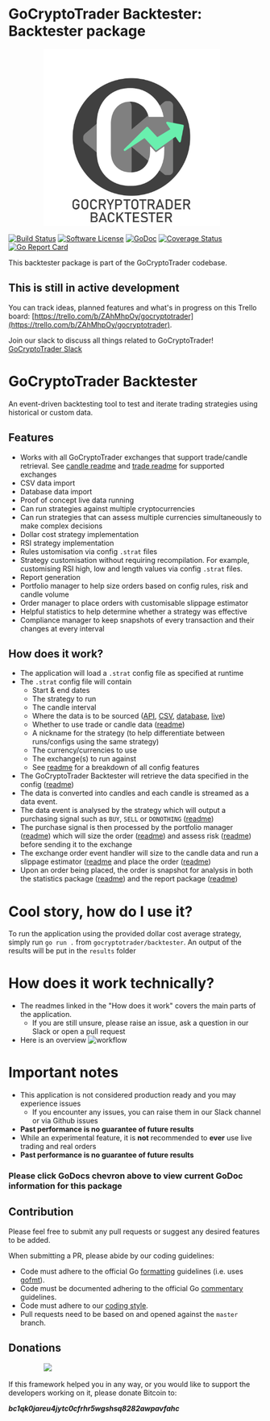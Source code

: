 # GoCryptoTrader Backtester: Backtester package

<img src="https://github.com/gloriousCode/gocryptotrader/blob/backscratcher/backtester/common/backtester.png?raw=true" width="350px" height="350px" hspace="70">


[![Build Status](https://travis-ci.org/thrasher-corp/gocryptotrader.svg?branch=master)](https://travis-ci.org/thrasher-corp/gocryptotrader)
[![Software License](https://img.shields.io/badge/License-MIT-orange.svg?style=flat-square)](https://github.com/thrasher-corp/gocryptotrader/blob/master/LICENSE)
[![GoDoc](https://godoc.org/github.com/thrasher-corp/gocryptotrader?status.svg)](https://godoc.org/github.com/thrasher-corp/gocryptotrader/backtester)
[![Coverage Status](http://codecov.io/github/thrasher-corp/gocryptotrader/coverage.svg?branch=master)](http://codecov.io/github/thrasher-corp/gocryptotrader?branch=master)
[![Go Report Card](https://goreportcard.com/badge/github.com/thrasher-corp/gocryptotrader)](https://goreportcard.com/report/github.com/thrasher-corp/gocryptotrader)


This backtester package is part of the GoCryptoTrader codebase.

## This is still in active development

You can track ideas, planned features and what's in progress on this Trello board: [https://trello.com/b/ZAhMhpOy/gocryptotrader](https://trello.com/b/ZAhMhpOy/gocryptotrader).

Join our slack to discuss all things related to GoCryptoTrader! [GoCryptoTrader Slack](https://join.slack.com/t/gocryptotrader/shared_invite/enQtNTQ5NDAxMjA2Mjc5LTc5ZDE1ZTNiOGM3ZGMyMmY1NTAxYWZhODE0MWM5N2JlZDk1NDU0YTViYzk4NTk3OTRiMDQzNGQ1YTc4YmRlMTk)


# GoCryptoTrader Backtester
An event-driven backtesting tool to test and iterate trading strategies using historical or custom data.

## Features
- Works with all GoCryptoTrader exchanges that support trade/candle retrieval. See [candle readme](https://github.com/thrasher-corp/gocryptotrader/blob/master/docs/OHLCV.md) and [trade readme](https://github.com/thrasher-corp/gocryptotrader/blob/master/exchanges/trade/README.md) for supported exchanges
- CSV data import
- Database data import
- Proof of concept live data running
- Can run strategies against multiple cryptocurrencies
- Can run strategies that can assess multiple currencies simultaneously to make complex decisions
- Dollar cost strategy implementation
- RSI strategy implementation
- Rules ustomisation via config `.strat` files
- Strategy customisation without requiring recompilation. For example, customising RSI high, low and length values via config `.strat` files.
- Report generation
- Portfolio manager to help size orders based on config rules, risk and candle volume
- Order manager to place orders with customisable slippage estimator
- Helpful statistics to help determine whether a strategy was effective
- Compliance manager to keep snapshots of every transaction and their changes at every interval

## How does it work?
- The application will load a `.strat` config file as specified at runtime
- The `.strat` config file will contain
  - Start & end dates
  - The strategy to run
  - The candle interval
  - Where the data is to be sourced ([API](https://github.com/gloriousCode/gocryptotrader/tree/backscratcher/backtester/data/kline/api), [CSV](https://github.com/gloriousCode/gocryptotrader/tree/backscratcher/backtester/data/kline/csv), [database](https://github.com/gloriousCode/gocryptotrader/tree/backscratcher/backtester/data/kline/database), [live](https://github.com/gloriousCode/gocryptotrader/tree/backscratcher/backtester/data/kline/live))
  - Whether to use trade or candle data ([readme](https://github.com/gloriousCode/gocryptotrader/blob/backscratcher/backtester/data/kline/README.md))
  - A nickname for the strategy (to help differentiate between runs/configs using the same strategy)
  - The currency/currencies to use
  - The exchange(s) to run against
  - See [readme](https://github.com/gloriousCode/gocryptotrader/blob/backscratcher/backtester/config/README.md) for a breakdown of all config features
- The GoCryptoTrader Backtester will retrieve the data specified in the config ([readme](https://github.com/gloriousCode/gocryptotrader/blob/backscratcher/backtester/backtest/README.md))
- The data is converted into candles and each candle is streamed as a data event.
- The data event is analysed by the strategy which will output a purchasing signal such as `BUY`, `SELL` or `DONOTHING` ([readme](https://github.com/gloriousCode/gocryptotrader/tree/backscratcher/backtester/eventtypes/signal))
- The purchase signal is then processed by the portfolio manager ([readme](https://github.com/gloriousCode/gocryptotrader/blob/backscratcher/backtester/eventhandlers/portfolio/README.md)) which will size the order ([readme](https://github.com/gloriousCode/gocryptotrader/blob/backscratcher/backtester/eventhandlers/portfolio/size/README.md)) and assess risk ([readme](https://github.com/gloriousCode/gocryptotrader/blob/backscratcher/backtester/eventhandlers/portfolio/risk/README.md)) before sending it to the exchange
- The exchange order event handler will size to the candle data and run a slippage estimator ([readme](https://github.com/gloriousCode/gocryptotrader/blob/backscratcher/backtester/eventhandlers/exchange/slippage/README.md) and place the order ([readme](https://github.com/gloriousCode/gocryptotrader/tree/backscratcher/backtester/eventhandlers/exchange))
- Upon an order being placed, the order is snapshot for analysis in both the statistics package ([readme](https://github.com/gloriousCode/gocryptotrader/blob/backscratcher/backtester/eventhandlers/statistics/README.md)) and the report package ([readme](https://github.com/gloriousCode/gocryptotrader/blob/backscratcher/backtester/report/README.md))


# Cool story, how do I use it?
To run the application using the provided dollar cost average strategy, simply run `go run .` from `gocryptotrader/backtester`. An output of the results will be put in the `results` folder

# How does it work technically?
- The readmes linked in the "How does it work" covers the main parts of the application.
  - If you are still unsure, please raise an issue, ask a question in our Slack or open a pull request
- Here is an overview
![workflow](https://user-images.githubusercontent.com/9261323/104982257-61d97900-5a5e-11eb-930e-3b431d6e6bab.png)


# Important notes
- This application is not considered production ready and you may experience issues
  - If you encounter any issues, you can raise them in our Slack channel or via Github issues
- **Past performance is no guarantee of future results**
- While an experimental feature, it is **not** recommended to **ever** use live trading and real orders
- **Past performance is no guarantee of future results**



### Please click GoDocs chevron above to view current GoDoc information for this package

## Contribution

Please feel free to submit any pull requests or suggest any desired features to be added.

When submitting a PR, please abide by our coding guidelines:

+ Code must adhere to the official Go [formatting](https://golang.org/doc/effective_go.html#formatting) guidelines (i.e. uses [gofmt](https://golang.org/cmd/gofmt/)).
+ Code must be documented adhering to the official Go [commentary](https://golang.org/doc/effective_go.html#commentary) guidelines.
+ Code must adhere to our [coding style](https://github.com/thrasher-corp/gocryptotrader/blob/master/doc/coding_style.md).
+ Pull requests need to be based on and opened against the `master` branch.

## Donations

<img src="https://github.com/thrasher-corp/gocryptotrader/blob/master/web/src/assets/donate.png?raw=true" hspace="70">

If this framework helped you in any way, or you would like to support the developers working on it, please donate Bitcoin to:

***bc1qk0jareu4jytc0cfrhr5wgshsq8282awpavfahc***
